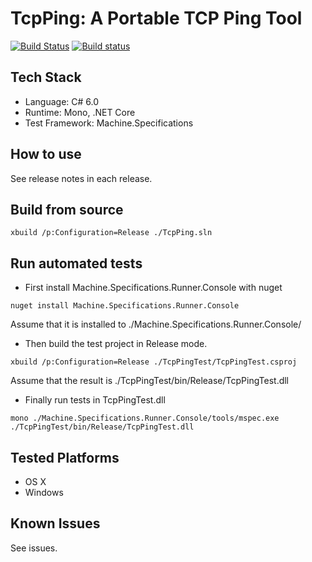 # TcpPing: A Portable TCP Ping Tool

[![Build Status](https://travis-ci.org/MiffyLiye/TcpPing.svg?branch=master)](https://travis-ci.org/MiffyLiye/TcpPing)
[![Build status](https://ci.appveyor.com/api/projects/status/suru6w0479ddcb32?svg=true)](https://ci.appveyor.com/project/MiffyLiye/tcpping)

## Tech Stack
* Language: C# 6.0
* Runtime: Mono, .NET Core
* Test Framework: Machine.Specifications

## How to use
See release notes in each release.

## Build from source
```shell
xbuild /p:Configuration=Release ./TcpPing.sln
```

## Run automated tests
* First install Machine.Specifications.Runner.Console with nuget
```shell
nuget install Machine.Specifications.Runner.Console
```
Assume that it is installed to ./Machine.Specifications.Runner.Console/

* Then build the test project in Release mode. 
```shell
xbuild /p:Configuration=Release ./TcpPingTest/TcpPingTest.csproj 
```
Assume that the result is ./TcpPingTest/bin/Release/TcpPingTest.dll

* Finally run tests in TcpPingTest.dll
```shell
mono ./Machine.Specifications.Runner.Console/tools/mspec.exe ./TcpPingTest/bin/Release/TcpPingTest.dll
```

## Tested Platforms
* OS X
* Windows

## Known Issues
See issues.
